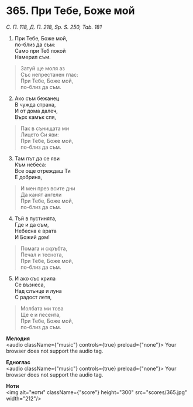 # 365. При Тебе, Боже мой

_С. П. 118, Д. П. 218, Sp. S. 250, Tab. 181_

1. При Тебе, Боже мой,  
по-близ да съм:  
Само при Теб покой  
Намерил съм.  

> Затуй ще моля аз  
> Със непрестанен глас:  
> При Тебе, Боже мой,  
> по-близ да съм.  

2. Ако съм бежанец  
В чужда страна,  
И от дома далеч,  
Върх камък спя,  

> Пак в сънищата ми  
> Лицето Си яви:  
> При Тебе, Боже мой,  
> по-близ да съм.  

3. Там път да се яви  
Към небеса:  
Все още отреждаш Ти  
Е добрина,  

> И мен през всите дни  
> Да канят ангели  
> При Тебе, Боже мой,  
> по-близ да съм.  

4. Тъй в пустинята,  
Где и да съм,  
Небесна е врата  
И Божий дом!  

> Помага и скръбта,  
> Печал и теснота,  
> При Тебе, Боже мой,  
> по-близ да съм.  

5. И ако със крила  
Се възнеса,  
Над слънце и луна  
С радост летя,  

> Молбата ми това  
> Ще е и песента,  
> При Тебе, Боже мой,  
> по-близ да съм.

**Мелодия**  
<audio className={"music"} controls={true} preload={"none"}>
    <source src="mp3/365.mp3" type="audio/mpeg"/>
    Your browser does not support the audio tag.
</audio>

**Едноглас**  
<audio className={"music"} controls={true} preload={"none"}>
    <source src="transp/365.mp3" type="audio/mpeg"/>
    Your browser does not support the audio tag.
</audio>

**Ноти**  
<img alt="ноти" className={"score"} height="300" src="scores/365.jpg" width="212"/>
